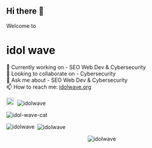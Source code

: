 ## Hi there 👋
<p>Welcome to</p> 
<h1>idol wave</h1>


<!--
**idolwave/idolwave** is a ✨ _special_ ✨ repository because its `README.md` (this file) appears on your GitHub profile.

Here are some ideas to get you started:

- 🔭 I’m currently working on ...
- 🌱 I’m currently learning ...
- 👯 I’m looking to collaborate on ...
- 🤔 I’m looking for help with ...
- 💬 Ask me about ...
- 📫 How to reach me: ...
- 😄 Pronouns: ...
- ⚡ Fun fact: ...
-->

🔭 Currently working on - SEO Web Dev & Cybersecurity
<br>
👯 Looking to collaborate on - Cybersecurity
<br>
💬 Ask me about - SEO Web Dev & Cybersecurity 
<br>
📫 How to reach me: [idolwave.org](https://idolwave.org/)
<br>
<p align="left">
  <img src="https://img.icons8.com/ios-filled/50/FFFFFF/github.png" alt="GitHub logo" style="width:20px; height:20px; margin-right:5px;" />
  <img src="https://komarev.com/ghpvc/?username=idolwave&label=Profile%20views&color=BC01FF&style=flat" alt="idolwave" />
</p>



![idol-wave-cat](https://cdn.pixabay.com/animation/2024/08/07/00/47/00-47-30-174_512.gif)



<p><img align="left" src="https://github-readme-stats.vercel.app/api/top-langs?username=idolwave&show_icons=true&locale=en&layout=compact" alt="idolwave"/></p>

<p>&nbsp;<img align="center" src="https://github-readme-stats.vercel.app/api?username=idolwave&show_icons=true&locale=en" alt="idolwave"/></p>


<p align="center"> <img src="https://github-readme-streak-stats.herokuapp.com/?user=idolwave" alt="idolwave"/> </p>







